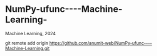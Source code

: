 # NumPy-ufunc----Machine-Learning-
Machine Learning, 2024

git remote add origin https://github.com/anumit-web/NumPy-ufunc----Machine-Learning.git
